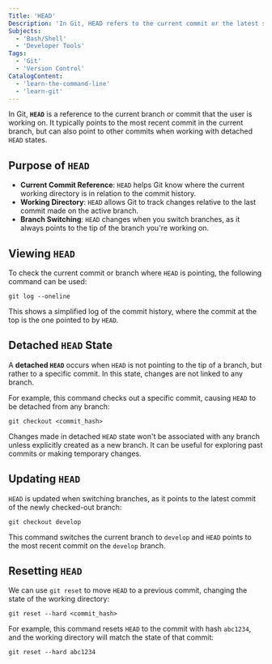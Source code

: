 ```yaml
---
Title: 'HEAD'
Description: 'In Git, HEAD refers to the current commit or the latest snapshot of the working directory.'
Subjects:
  - 'Bash/Shell'
  - 'Developer Tools'
Tags:
  - 'Git'
  - 'Version Control'
CatalogContent:
  - 'learn-the-command-line'
  - 'learn-git'
---
```


In Git, **`HEAD`** is a reference to the current branch or commit that the user is working on. It typically points to the most recent commit in the current branch, but can also point to other commits when working with detached `HEAD` states.

## Purpose of `HEAD`

- **Current Commit Reference**: `HEAD` helps Git know where the current working directory is in relation to the commit history.
- **Working Directory**: `HEAD` allows Git to track changes relative to the last commit made on the active branch.
- **Branch Switching**: `HEAD` changes when you switch branches, as it always points to the tip of the branch you're working on.

## Viewing `HEAD`

To check the current commit or branch where `HEAD` is pointing, the following command can be used:

```shell
git log --oneline
```

This shows a simplified log of the commit history, where the commit at the top is the one pointed to by `HEAD`.

## Detached `HEAD` State

A **detached `HEAD`** occurs when `HEAD` is not pointing to the tip of a branch, but rather to a specific commit. In this state, changes are not linked to any branch.

For example, this command checks out a specific commit, causing `HEAD` to be detached from any branch:

```pseudo
git checkout <commit_hash>
```

Changes made in detached `HEAD` state won't be associated with any branch unless explicitly created as a new branch. It can be useful for exploring past commits or making temporary changes.

## Updating `HEAD`

`HEAD` is updated when switching branches, as it points to the latest commit of the newly checked-out branch:

```shell
git checkout develop
```

This command switches the current branch to `develop` and `HEAD` points to the most recent commit on the `develop` branch.

## Resetting `HEAD`

We can use `git reset` to move `HEAD` to a previous commit, changing the state of the working directory:

```pseudo
git reset --hard <commit_hash>
```

For example, this command resets `HEAD` to the commit with hash `abc1234`, and the working directory will match the state of that commit:

```shell
git reset --hard abc1234
```
